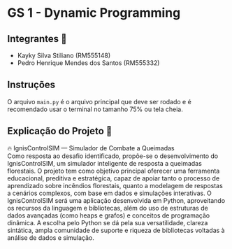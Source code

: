 # GS 1 - Dynamic Programming

## Integrantes 👋
<ul> 
    <li>Kayky Silva Stiliano (RM555148)</li>
    <li>Pedro Henrique Mendes dos Santos (RM555332)</li>
</ul>

## Instruções
O arquivo ```main.py``` é o arquivo principal que deve ser rodado e é recomendado usar o terminal no tamanho 75% ou tela cheia.

## Explicação do Projeto 📖
🔥 IgnisControlSIM — Simulador de Combate a Queimadas
<br>
Como resposta ao desafio identificado, propõe-se o desenvolvimento do IgnisControlSIM, um simulador inteligente de resposta a queimadas florestais. O projeto tem como objetivo principal oferecer uma ferramenta educacional, preditiva e estratégica, capaz de apoiar tanto o processo de aprendizado sobre incêndios florestais, quanto a modelagem de respostas a cenários complexos, com base em dados e simulações interativas.
O IgnisControlSIM será uma aplicação desenvolvida em Python, aproveitando os recursos da linguagem e bibliotecas, além do uso de estruturas de dados avançadas (como heaps e grafos) e conceitos de programação dinâmica. A escolha pelo Python se dá pela sua versatilidade, clareza sintática, ampla comunidade de suporte e riqueza de bibliotecas voltadas à análise de dados e simulação.
